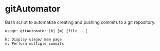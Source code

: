 # gitAutomator

Bash script to automatize creating and pushing commits to a git repository.

```
usage: gitAutomator [h] [m] [file ...] 

h: Display usage/ man page
m: Perform multiple commits 

```
